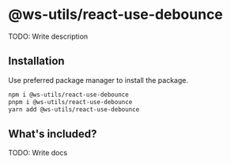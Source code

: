 # @ws-utils/react-use-debounce

TODO: Write description


## Installation

Use preferred package manager to install the package.

```bash
npm i @ws-utils/react-use-debounce
pnpm i @ws-utils/react-use-debounce
yarn add @ws-utils/react-use-debounce
```


## What's included?

TODO: Write docs